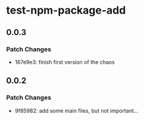 # test-npm-package-add

## 0.0.3

### Patch Changes

- 167e9e3: finish first version of the chaos

## 0.0.2

### Patch Changes

- 9f85982: add some main files, but not important...

